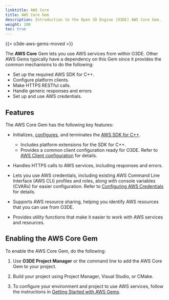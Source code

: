 ```yaml
---
linktitle: AWS Core
title: AWS Core Gem
description: Introduction to the Open 3D Engine (O3DE) AWS Core Gem.
weight: 100
toc: true
---
```


{{< o3de-aws-gems-moved >}}

The **AWS Core** Gem lets you use AWS services from within O3DE. Other AWS Gems typically have a dependency on this Gem since it provides the common mechanisms to do the following:
* Set up the required AWS SDK for C++.
* Configure platform clients.
* Make HTTPS RESTful calls.
* Handle generic responses and errors
* Set up and use AWS credentials.

## Features

The AWS Core Gem has the following key features:

* Initializes, [configures](https://docs.aws.amazon.com/sdk-for-cpp/v1/developer-guide/configuring.html), and terminates the [AWS SDK for C++](https://docs.aws.amazon.com/sdk-for-cpp/v1/developer-guide/welcome.html).
    * Includes platform extensions for the SDK for C++.
    * Provides a common client configuration ready for O3DE. Refer to [AWS Client configuration](https://docs.aws.amazon.com/sdk-for-cpp/v1/developer-guide/client-config.html) for details.

* Handles HTTPS calls to AWS services, including responses and errors.
* Lets you use AWS credentials, including existing AWS Command Line Interface (AWS CLI) profiles and roles, along with console variables (CVARs) for easier configuration. Refer to [Configuring AWS Credentials](./configuring-credentials/) for details.
* Supports AWS resource sharing, helping you identify AWS resources that you can use from O3DE.
* Provides utility functions that make it easier to work with AWS services and resources.

## Enabling the AWS Core Gem

To enable the AWS Core Gem, do the following:

1. Use **O3DE Project Manager** or the command line to add the AWS Core Gem to your project.

2. Build your project using Project Manager, Visual Studio, or CMake.

3. To configure your environment and project to use AWS services, follow the instructions in [Getting Started with AWS Gems](./getting-started/).
